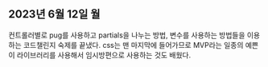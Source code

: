 <h2>2023년 6월 12일 월 </h2>
컨트롤러별로 pug를 사용하고 partials을 나누는 방법, 변수를 사용하는 방법들을 이용하는 코드챌린지 숙제를 끝냈다. css는 맨 마지막에 들어가므로 MVP라는 일종의 예쁜이 라이브러리를 사용해서 임시방편으로 사용하는 것도 배웠다.
